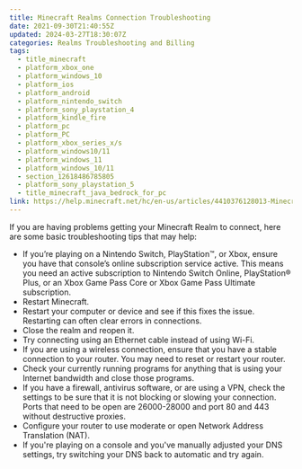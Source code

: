 ```yaml
---
title: Minecraft Realms Connection Troubleshooting
date: 2021-09-30T21:40:55Z
updated: 2024-03-27T18:30:07Z
categories: Realms Troubleshooting and Billing
tags:
  - title_minecraft
  - platform_xbox_one
  - platform_windows_10
  - platform_ios
  - platform_android
  - platform_nintendo_switch
  - platform_sony_playstation_4
  - platform_kindle_fire
  - platform_pc
  - platform_PC
  - platform_xbox_series_x/s
  - platform_windows10/11
  - platform_windows_11
  - platform_windows_10/11
  - section_12618486785805
  - platform_sony_playstation_5
  - title_minecraft_java_bedrock_for_pc
link: https://help.minecraft.net/hc/en-us/articles/4410376128013-Minecraft-Realms-Connection-Troubleshooting
---
```


If you are having problems getting your Minecraft Realm to connect, here are some basic troubleshooting tips that may help:

- If you’re playing on a Nintendo Switch, PlayStation™, or Xbox, ensure you have that console’s online subscription service active. This means you need an active subscription to Nintendo Switch Online, PlayStation® Plus, or an Xbox Game Pass Core or Xbox Game Pass Ultimate subscription.
- Restart Minecraft.
- Restart your computer or device and see if this fixes the issue. Restarting can often clear errors in connections.
- Close the realm and reopen it.
- Try connecting using an Ethernet cable instead of using Wi-Fi.
- If you are using a wireless connection, ensure that you have a stable connection to your router. You may need to reset or restart your router.
- Check your currently running programs for anything that is using your Internet bandwidth and close those programs.
- If you have a firewall, antivirus software, or are using a VPN, check the settings to be sure that it is not blocking or slowing your connection. Ports that need to be open are 26000-28000 and port 80 and 443 without destructive proxies.
- Configure your router to use moderate or open Network Address Translation (NAT).
- If you're playing on a console and you've manually adjusted your DNS settings, try switching your DNS back to automatic and try again.
